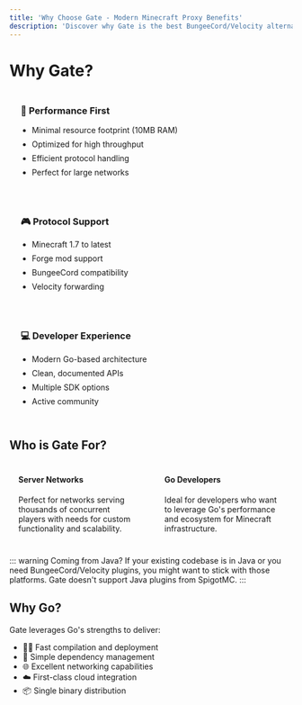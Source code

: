 ```yaml
---
title: 'Why Choose Gate - Modern Minecraft Proxy Benefits'
description: 'Discover why Gate is the best BungeeCord/Velocity alternative with cloud-native design, low memory usage, and modern features.'
---
```


# Why Gate?

<div class="why-cards">
  <div class="why-card">
    <h3>🚀 Performance First</h3>
    <ul>
      <li>Minimal resource footprint (10MB RAM)</li>
      <li>Optimized for high throughput</li>
      <li>Efficient protocol handling</li>
      <li>Perfect for large networks</li>
    </ul>
  </div>

  <div class="why-card">
    <h3>🎮 Protocol Support</h3>
    <ul>
      <li>Minecraft 1.7 to latest</li>
      <li>Forge mod support</li>
      <li>BungeeCord compatibility</li>
      <li>Velocity forwarding</li>
    </ul>
  </div>

  <div class="why-card">
    <h3>💻 Developer Experience</h3>
    <ul>
      <li>Modern Go-based architecture</li>
      <li>Clean, documented APIs</li>
      <li>Multiple SDK options</li>
      <li>Active community</li>
    </ul>
  </div>
</div>

## Who is Gate For?

<div class="audience-cards">
  <div class="audience-card">
    <h4>Server Networks</h4>
    <p>Perfect for networks serving thousands of concurrent players with needs for custom functionality and scalability.</p>
  </div>

  <div class="audience-card">
    <h4>Go Developers</h4>
    <p>Ideal for developers who want to leverage Go's performance and ecosystem for Minecraft infrastructure.</p>
  </div>
</div>

::: warning Coming from Java?
If your existing codebase is in Java or you need BungeeCord/Velocity plugins, you might want to stick with those platforms. Gate doesn't support Java plugins from SpigotMC.
:::

## Why Go?

Gate leverages Go's strengths to deliver:

- 🏃‍♂️ Fast compilation and deployment
- 🔧 Simple dependency management
- 🌐 Excellent networking capabilities
- ☁️ First-class cloud integration
- 📦 Single binary distribution

<style>
.why-cards {
  display: grid;
  grid-template-columns: repeat(auto-fit, minmax(250px, 1fr));
  gap: 20px;
  margin: 24px 0;
}

.why-card {
  background-color: var(--vp-c-bg-soft);
  border: 1px solid var(--vp-c-divider);
  border-radius: 8px;
  padding: 20px;
  transition: all 0.3s;
}

.why-card:hover {
  transform: translateY(-2px);
  border-color: var(--vp-c-brand-1);
  box-shadow: 0 2px 12px 0 var(--vp-c-divider);
}

.why-card h3 {
  margin-top: 0;
  color: var(--vp-c-brand-1);
}

.why-card ul {
  padding-left: 20px;
  margin-bottom: 0;
}

.why-card li {
  margin: 8px 0;
  color: var(--vp-c-text-2);
}

.audience-cards {
  display: grid;
  grid-template-columns: repeat(auto-fit, minmax(200px, 1fr));
  gap: 16px;
  margin: 24px 0;
}

.audience-card {
  background-color: var(--vp-c-bg-soft);
  border: 1px solid var(--vp-c-divider);
  border-radius: 8px;
  padding: 16px;
}

.audience-card h4 {
  margin-top: 0;
  color: var(--vp-c-brand-1);
}

.audience-card p {
  margin-bottom: 0;
  color: var(--vp-c-text-2);
}
</style>
